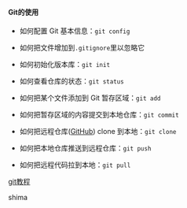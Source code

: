 #### Git的使用

- 如何配置 Git 基本信息：`git config`

- 如何把文件增加到`.gitignore`里以忽略它
- 如何初始化版本库：`git init`
- 如何查看仓库的状态：`git status`
- 如何把某个文件添加到 Git 暂存区域：`git add`
- 如何把暂存区域的内容提交到本地仓库：`git commit`
- 如何把远程仓库([GitHub](https://school.thoughtworks.cn/learn/program-center/student/intro-github-pages.md)) clone 到本地：`git clone`
- 如何把本地仓库推送到远程仓库：`git push`
- 如何把远程代码拉到本地：`git pull`


[git教程](https://www.liaoxuefeng.com/wiki/0013739516305929606dd18361248578c67b8067c8c017b000/0013743858312764dca7ad6d0754f76aa562e3789478044000)

shima 

